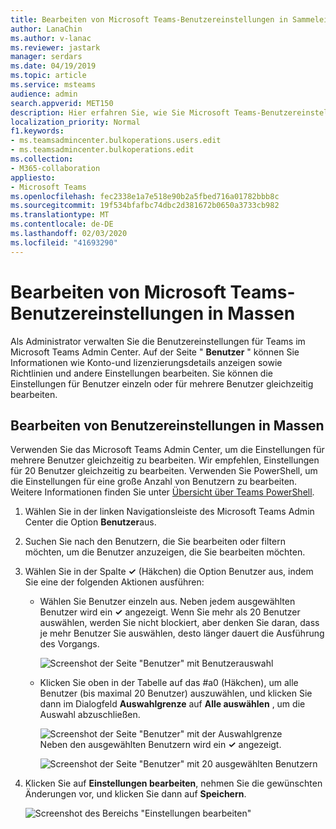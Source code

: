 ```yaml
---
title: Bearbeiten von Microsoft Teams-Benutzereinstellungen in Sammeleinheiten
author: LanaChin
ms.author: v-lanac
ms.reviewer: jastark
manager: serdars
ms.date: 04/19/2019
ms.topic: article
ms.service: msteams
audience: admin
search.appverid: MET150
description: Hier erfahren Sie, wie Sie Microsoft Teams-Benutzereinstellungen im Microsoft Teams Admin Center massenhaft verwalten.
localization_priority: Normal
f1.keywords:
- ms.teamsadmincenter.bulkoperations.users.edit
- ms.teamsadmincenter.bulkoperations.edit
ms.collection:
- M365-collaboration
appliesto:
- Microsoft Teams
ms.openlocfilehash: fec2338e1a7e518e90b2a5fbed716a01782bbb8c
ms.sourcegitcommit: 19f534bfafbc74dbc2d381672b0650a3733cb982
ms.translationtype: MT
ms.contentlocale: de-DE
ms.lasthandoff: 02/03/2020
ms.locfileid: "41693290"
---
```

# <a name="edit-microsoft-teams-user-settings-in-bulk"></a>Bearbeiten von Microsoft Teams-Benutzereinstellungen in Massen

Als Administrator verwalten Sie die Benutzereinstellungen für Teams im Microsoft Teams Admin Center. Auf der Seite " **Benutzer** " können Sie Informationen wie Konto-und lizenzierungsdetails anzeigen sowie Richtlinien und andere Einstellungen bearbeiten. Sie können die Einstellungen für Benutzer einzeln oder für mehrere Benutzer gleichzeitig bearbeiten.

## <a name="edit-user-settings-in-bulk"></a>Bearbeiten von Benutzereinstellungen in Massen

Verwenden Sie das Microsoft Teams Admin Center, um die Einstellungen für mehrere Benutzer gleichzeitig zu bearbeiten. Wir empfehlen, Einstellungen für 20 Benutzer gleichzeitig zu bearbeiten. Verwenden Sie PowerShell, um die Einstellungen für eine große Anzahl von Benutzern zu bearbeiten. Weitere Informationen finden Sie unter [Übersicht über Teams PowerShell](teams-powershell-overview.md).

1. Wählen Sie in der linken Navigationsleiste des Microsoft Teams Admin Center die Option **Benutzer**aus.
2. Suchen Sie nach den Benutzern, die Sie bearbeiten oder filtern möchten, um die Benutzer anzuzeigen, die Sie bearbeiten möchten.
3. Wählen Sie in der Spalte **&#x2713;** (Häkchen) die Option Benutzer aus, indem Sie eine der folgenden Aktionen ausführen:
    - Wählen Sie Benutzer einzeln aus. Neben jedem ausgewählten Benutzer wird ein **&#x2713;** angezeigt. Wenn Sie mehr als 20 Benutzer auswählen, werden Sie nicht blockiert, aber denken Sie daran, dass je mehr Benutzer Sie auswählen, desto länger dauert die Ausführung des Vorgangs.

        ![Screenshot der Seite "Benutzer" mit Benutzerauswahl](media/bulk-edit-user-settings-select-users.png)

    - Klicken Sie oben in der Tabelle auf das #a0 (Häkchen), um alle Benutzer (bis maximal 20 Benutzer) auszuwählen, und klicken Sie dann im Dialogfeld **Auswahlgrenze** auf **Alle auswählen** , um die Auswahl abzuschließen.

        ![Screenshot der Seite "Benutzer" mit der Auswahlgrenze](media/bulk-edit-user-settings-select-all-limit.png) <br> Neben den ausgewählten Benutzern wird ein **&#x2713;** angezeigt.

        ![Screenshot der Seite "Benutzer" mit 20 ausgewählten Benutzern](media/bulk-edit-user-settings-select-all.png)
4. Klicken Sie auf **Einstellungen bearbeiten**, nehmen Sie die gewünschten Änderungen vor, und klicken Sie dann auf **Speichern**.

    ![Screenshot des Bereichs "Einstellungen bearbeiten"](media/bulk-edit-user-settings-edit-settings.png)
